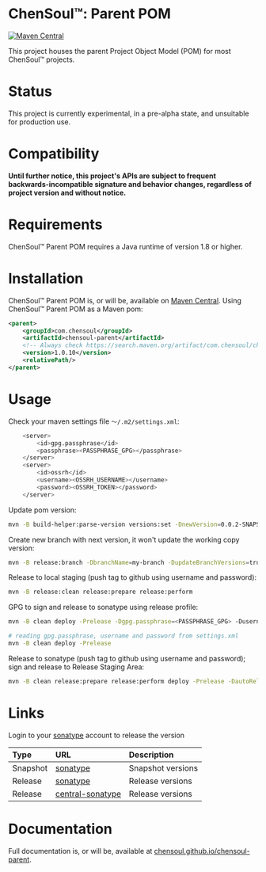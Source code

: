 # ChenSoul™: Parent POM

[![Maven Central](https://maven-badges.herokuapp.com/maven-central/com.chensoul/chensoul-parent/badge.svg)](https://maven-badges.herokuapp.com/maven-central/com.chensoul/chensoul-parent)

This project houses the parent Project Object Model (POM) for most ChenSoul™ projects.

# Status

This project is currently experimental, in a pre-alpha state, and unsuitable for production use.

# Compatibility

**Until further notice, this project's APIs are subject to frequent backwards-incompatible signature and behavior changes, regardless of project version and without notice.**

# Requirements

ChenSoul™ Parent POM requires a Java runtime of version 1.8 or higher.

# Installation

ChenSoul™ Parent POM is, or will be, available on [Maven Central](https://search.maven.org/artifact/com.chensoul/chensoul-parent).  Using ChenSoul™ Parent POM as a Maven pom:

```xml
<parent>
    <groupId>com.chensoul</groupId>
    <artifactId>chensoul-parent</artifactId>
    <!-- Always check https://search.maven.org/artifact/com.chensoul/chensoul-parent for up-to-date available versions. -->
    <version>1.0.10</version>
    <relativePath/>
</parent>
```

# Usage

Check your maven settings file `～/.m2/settings.xml`:

```bash
    <server>
        <id>gpg.passphrase</id>
        <passphrase><PASSPHRASE_GPG></passphrase>
    </server>
    <server>
        <id>ossrh</id>
        <username><OSSRH_USERNAME></username>
        <password><OSSRH_TOKEN></password>
    </server>
```

Update pom version:

```bash
mvn -B build-helper:parse-version versions:set -DnewVersion=0.0.2-SNAPSHOT versions:commit 
```

Create new branch with next version, it won't update the working copy version:

```bash
mvn -B release:branch -DbranchName=my-branch -DupdateBranchVersions=true -DupdateWorkingCopyVersions=false
```

Release to local staging (push tag to github using username and password):

```bash
mvn -B release:clean release:prepare release:perform
```

GPG to sign and release to sonatype using release profile:

```bash
mvn -B clean deploy -Prelease -Dgpg.passphrase=<PASSPHRASE_GPG> -Dusername=<OSSRH_USERNAME> -Dpassword=<OSSRH_TOKEN>

# reading gpg.passphrase, username and password from settings.xml
mvn -B clean deploy -Prelease
```

Release to sonatype (push tag to github using username and password); sign and release to Release Staging Area:

```bash
mvn -B clean release:prepare release:perform deploy -Prelease -DautoReleaseAfterClose=false
```

# Links

Login to your [sonatype](https://s01.oss.sonatype.org/) account to release the version

| Type     | URL                                                                                                   | Description       |
|:---------|:------------------------------------------------------------------------------------------------------|:------------------|
| Snapshot | [sonatype](https://s01.oss.sonatype.org/content/repositories/snapshots/com/chensoul/chensoul-parent/) | Snapshot versions |
| Release  | [sonatype](https://repo.maven.apache.org/maven2/com/chensoul/chensoul-parent/)                      | Release versions  |
| Release  | [central-sonatype](https://central.sonatype.com/artifact/com.chensoul/chensoul-parent/)             | Release versions  |


# Documentation

Full documentation is, or will be, available at [chensoul.github.io/chensoul-parent](https://chensoul.github.io/chensoul-parent/).
